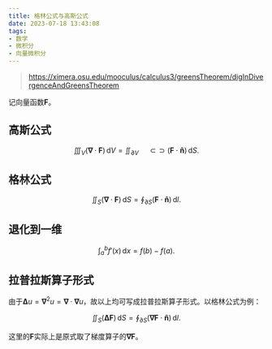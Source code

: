 ```yaml
---
title: 格林公式与高斯公式
date: 2023-07-18 13:43:08
tags:
- 数学
- 微积分
- 向量微积分
---
```


> https://ximera.osu.edu/mooculus/calculus3/greensTheorem/digInDivergenceAndGreensTheorem

记向量函数$\mathbf F$。

## 高斯公式

$$
\iiint _{V}\left(\mathbf {\nabla } \cdot \mathbf {F} \right) \, \mathrm d V= \iint_{\partial V}\!\!\!\!\!\!\!\!\!\!\!\!\!\!\!\;\subset\!\supset {\displaystyle (\mathbf {F} \cdot \mathbf {\hat {n}} )\, \mathrm dS.}
$$

<!--more-->

## 格林公式

$$
\iint _{S}\left(\mathbf {\nabla } \cdot \mathbf {F} \right) \, \mathrm d S= \oint_{\partial S} {\displaystyle (\mathbf {F} \cdot \mathbf {\hat {n}} )\, \mathrm d l.}
$$

## 退化到一维

$$
\int_a^b f'(x) \, \mathrm d x = f(b) - f(a).
$$

## 拉普拉斯算子形式

由于$\mathbf \Delta u  = \mathbf \nabla^2 u = \mathbf \nabla \cdot \mathbf \nabla u$，故以上均可写成拉普拉斯算子形式。以格林公式为例：

$$
\iint _{S}\left(\mathbf \Delta \mathbf {F} \right) \, \mathrm d S= \oint_{\partial S} {\displaystyle (\mathbf \nabla \mathbf {F} \cdot \mathbf {\hat {n}} )\, \mathrm d l.}
$$

这里的$\mathbf F$实际上是原式取了梯度算子的$\mathbf \nabla \mathbf F$。
